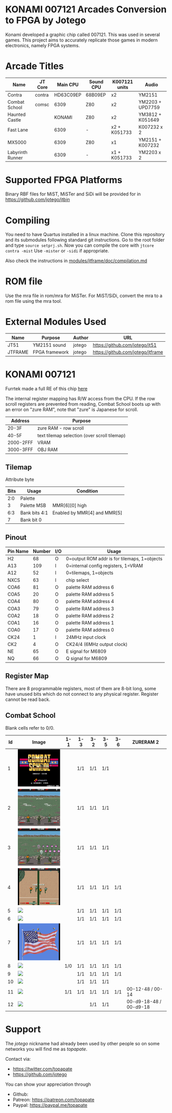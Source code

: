 # KONAMI 007121 Arcades Conversion to FPGA by Jotego

Konami developed a graphic chip called 007121. This was used in several games.
This project aims to accurately replicate those games in modern electronics,
namely FPGA systems.

# Arcade Titles

Name            | JT Core | Main CPU   | Sound CPU  | K007121 units | Audio
----------------|---------|------------|------------|---------------|-------------
Contra          | contra  | HD63C09EP  | 68B09EP    | x2            | YM2151
Combat School   | comsc   | 6309       | Z80        | x2            | YM2203 + UPD7759
Haunted Castle  |         | KONAMI     | Z80        | x2            | YM3812 + K051649
Fast Lane       |         | 6309       | -          | x2 + K051733  | K007232 x 2
MX5000          |         | 6309       | Z80        | x1            | YM2151 + K007232
Labyrinth Runner|         | 6309       | -          | x1 + K051733  | YM2203 x 2

# Supported FPGA Platforms

Binary RBF files for MiST, MiSTer and SiDi will be provided for in
https://github.com/jotego/jtbin

# Compiling

You need to have Quartus installed in a linux machine. Clone this repository and
its submodules following standard git instructions. Go to the root folder and
type `source setprj.sh`. Now you can compile the core with `jtcore contra -mist`
Use `-mister` or `-sidi` if appropriate.

Also check the instructions in [modules/jtframe/doc/compilation.md](JTFRAME)

# ROM file

Use the mra file in rom/mra for MiSTer. For MiST/SiDi, convert the mra to a rom
file using the mra tool.

# External Modules Used

Name          | Purpose           | Author  | URL
--------------|-------------------|---------|---------------------------------
JT51          | YM2151 sound      | jotego  | https://github.com/jotego/jt51
JTFRAME       | FPGA framework    | jotego  | https://github.com/jotego/jtframe

# KONAMI 007121

Furrtek made a full RE of this chip [here](https://github.com/furrtek/VGChips/tree/master/Konami/007121)

The internal register mapping has R/W access from the CPU. If the row scroll registers are prevented from reading, Combat School boots up with an error on "zure RAM", note that "zure" is Japanese for scroll.

Address    |   Purpose
-----------|------------
20-3F      | zure RAM - row scroll
40-5F      | text tilemap selection (over scroll tilemap)
2000-2FFF  | VRAM
3000-3FFF  | OBJ RAM

## Tilemap

Attribute byte

Bits   | Usage            | Condition
-------|------------------|------------------
 2:0   | Palette          |
 3     | Palette MSB      | MMR[6][0] high
 6:3   | Bank bits 4:1    | Enabled by MMR[4] and MMR[5]
 7     | Bank bit 0       |

## Pinout

Pin Name | Number | I/O | Usage
---------|--------|-----|-----------------------------------------------
  H2     |  68    |  O  | 0=output ROM addr is for tilemaps, 1=objects
  A13    | 109    |  I  | 0=internal config registers, 1=VRAM
  A12    |  52    |  I  | 0=tilemaps, 1=objects
  NXCS   |  63    |  I  | chip select
  COA6   |  81    |  O  | palette RAM address 6
  COA5   |  20    |  O  | palette RAM address 5
  COA4   |  80    |  O  | palette RAM address 4
  COA3   |  79    |  O  | palette RAM address 3
  COA2   |  18    |  O  | palette RAM address 2
  COA1   |  16    |  O  | palette RAM address 1
  COA0   |  17    |  O  | palette RAM address 0
  CK24   |   1    |  I  | 24MHz input clock
  CK2    |   4    |  O  | CK24/4 (6MHz output clock)
  NE     |  65    |  O  | E signal for M6809
  NQ     |  66    |  O  | Q signal for M6809

## Register Map

There are 8 programmable registers, most of them are 8-bit long, some have unused bits which
do not connect to any physical register. Register cannot be read back.

## Combat School

Blank cells refer to 0/0.

Id |Image                                   | 1-1 | 1-3 | 3-2 | 3-5 | 3-6 | ZURERAM 2
---|----------------------------------------|-----|-----|-----|-----|-----|-----------
 1 |![](cores/comsc/ver/game/scene1/1.png)  |     | 1/1 | 1/1 | 1/1 |     |
 2 |![](cores/comsc/ver/game/scene2/2.png)  |     | 1/1 | 1/1 | 1/1 |     |
 3 |![](cores/comsc/ver/game/scene3/3.png)  |     | 1/1 | 1/1 | 1/1 |     |
 4 |![](cores/comsc/ver/game/scene4/4.png)  |     | 1/1 | 1/1 | 1/1 | 1/1 |
 5 |![](cores/comsc/ver/game/scene5/5.png)  |     | 1/1 | 1/1 | 1/1 | 1/1 |
 6 |![](cores/comsc/ver/game/scene6/6.png)  |     | 1/1 | 1/1 | 1/1 | 1/1 |
 7 |![](cores/comsc/ver/game/scene7/7.png)  |     | 1/1 | 1/1 | 1/1 | 1/1 |
 8 |![](cores/comsc/ver/game/scene8/8.png)  | 1/0 | 1/1 | 1/1 | 1/1 | 1/1 |
 9 |![](cores/comsc/ver/game/scene9/9.png)  |     | 1/1 | 1/1 | 1/1 | 1/1 |
10 |![](cores/comsc/ver/game/scene10/10.png)|     | 1/1 | 1/1 | 1/1 |     |
11 |![](cores/comsc/ver/game/scene11/11.png)| 1/1 | 1/1 | 1/1 | 1/1 | 1/1 | 00-12-48 / 00-14
12 |![](cores/comsc/ver/game/scene12/12.png)|     |     | 1/1 | 1/1 |     | 00-d9-18-48 / 00-d9-18

# Support

The *jotego* nickname had already been used by other people so on some networks
you will find me as *topapate*.

Contact via:
* https://twitter.com/topapate
* https://github.com/jotego

You can show your appreciation through
* Github:
* Patreon: https://patreon.com/topapate
* Paypal: https://paypal.me/topapate
